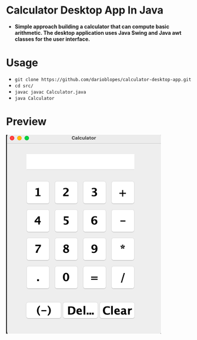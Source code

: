 # Calculator Desktop App In Java
- **Simple approach building a calculator that can compute basic arithmetic. The desktop application uses Java Swing and Java awt classes for the user interface.**
# Usage
- `git clone https://github.com/darioblopes/calculator-desktop-app.git`
- `cd src/`
- `javac javac Calculator.java`
- `java Calculator`
# Preview
![Alt Text](img/snip-of-calc.png)